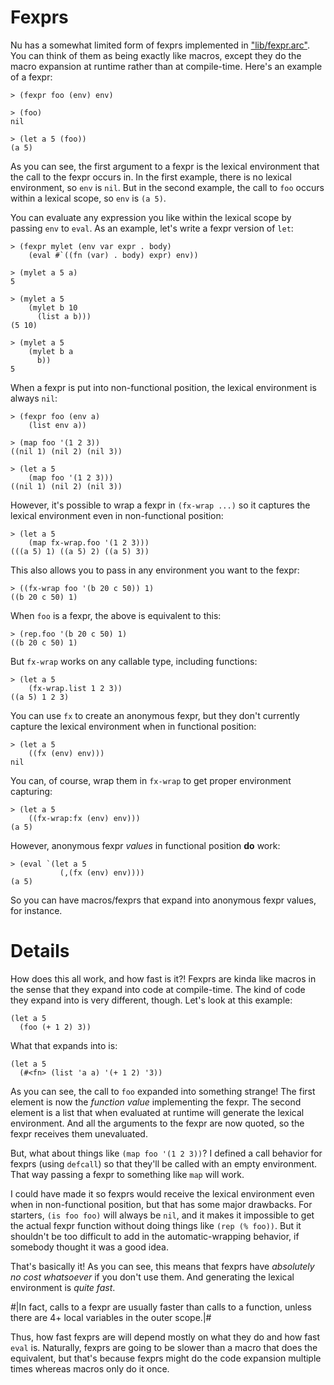Fexprs
======

Nu has a somewhat limited form of fexprs implemented in ["lib/fexpr.arc"](../lib/fexpr.arc).
You can think of them as being exactly like macros, except they do the macro
expansion at runtime rather than at compile-time. Here's an example of a
fexpr:

    > (fexpr foo (env) env)

    > (foo)
    nil

    > (let a 5 (foo))
    (a 5)

As you can see, the first argument to a fexpr is the lexical environment that
the call to the fexpr occurs in. In the first example, there is no lexical
environment, so `env` is `nil`. But in the second example, the call to `foo`
occurs within a lexical scope, so `env` is `(a 5)`.

You can evaluate any expression you like within the lexical scope by passing
`env` to `eval`. As an example, let's write a fexpr version of `let`:

    > (fexpr mylet (env var expr . body)
        (eval #`((fn (var) . body) expr) env))

    > (mylet a 5 a)
    5

    > (mylet a 5
        (mylet b 10
          (list a b)))
    (5 10)

    > (mylet a 5
        (mylet b a
          b))
    5

When a fexpr is put into non-functional position, the lexical environment is
always `nil`:

    > (fexpr foo (env a)
        (list env a))

    > (map foo '(1 2 3))
    ((nil 1) (nil 2) (nil 3))

    > (let a 5
        (map foo '(1 2 3)))
    ((nil 1) (nil 2) (nil 3))

However, it's possible to wrap a fexpr in `(fx-wrap ...)` so it captures the
lexical environment even in non-functional position:

    > (let a 5
        (map fx-wrap.foo '(1 2 3)))
    (((a 5) 1) ((a 5) 2) ((a 5) 3))

This also allows you to pass in any environment you want to the fexpr:

    > ((fx-wrap foo '(b 20 c 50)) 1)
    ((b 20 c 50) 1)

When `foo` is a fexpr, the above is equivalent to this:

    > (rep.foo '(b 20 c 50) 1)
    ((b 20 c 50) 1)

But `fx-wrap` works on any callable type, including functions:

    > (let a 5
        (fx-wrap.list 1 2 3))
    ((a 5) 1 2 3)

You can use `fx` to create an anonymous fexpr, but they don't currently
capture the lexical environment when in functional position:

    > (let a 5
        ((fx (env) env)))
    nil

You can, of course, wrap them in `fx-wrap` to get proper environment
capturing:

    > (let a 5
        ((fx-wrap:fx (env) env)))
    (a 5)

However, anonymous fexpr *values* in functional position **do** work:

    > (eval `(let a 5
               (,(fx (env) env))))
    (a 5)

So you can have macros/fexprs that expand into anonymous fexpr values, for
instance.


Details
=======

How does this all work, and how fast is it?! Fexprs are kinda like macros in
the sense that they expand into code at compile-time. The kind of code they
expand into is very different, though. Let's look at this example:

    (let a 5
      (foo (+ 1 2) 3))

What that expands into is:

    (let a 5
      (#<fn> (list 'a a) '(+ 1 2) '3))

As you can see, the call to `foo` expanded into something strange! The first
element is now the *function value* implementing the fexpr. The second element
is a list that when evaluated at runtime will generate the lexical
environment. And all the arguments to the fexpr are now quoted, so the fexpr
receives them unevaluated.

But, what about things like `(map foo '(1 2 3))`? I defined a call behavior
for fexprs (using `defcall`) so that they'll be called with an empty
environment. That way passing a fexpr to something like `map` will work.

I could have made it so fexprs would receive the lexical environment even when
in non-functional position, but that has some major drawbacks. For starters,
`(is foo foo)` will always be `nil`, and it makes it impossible to get the
actual fexpr function without doing things like `(rep (% foo))`. But it
shouldn't be too difficult to add in the automatic-wrapping behavior, if
somebody thought it was a good idea.

That's basically it! As you can see, this means that fexprs have *absolutely
no cost whatsoever* if you don't use them. And generating the lexical
environment is *quite fast*.

#|In fact, calls to a fexpr are usually faster than
calls to a function, unless there are 4+ local variables in the outer scope.|#

Thus, how fast fexprs are will depend mostly on what they do and how fast
`eval` is. Naturally, fexprs are going to be slower than a macro that does the
equivalent, but that's because fexprs might do the code expansion multiple
times whereas macros only do it once.
